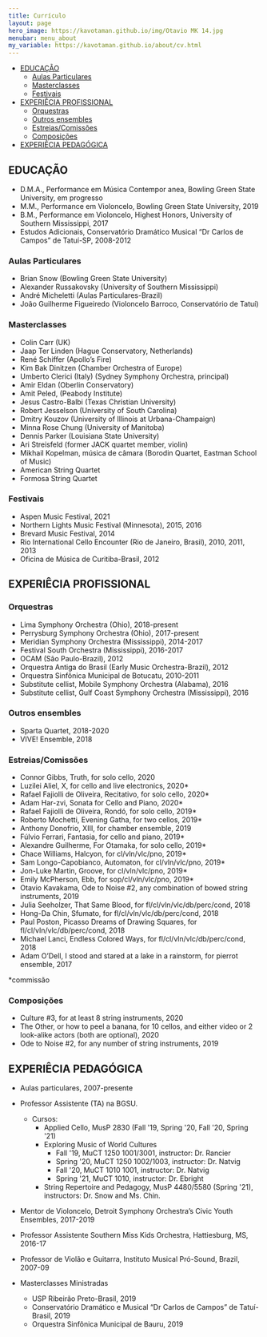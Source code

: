 ```yaml
---
title: Currículo
layout: page
hero_image: https://kavotaman.github.io/img/Otavio MK 14.jpg
menubar: menu_about
my_variable: https://kavotaman.github.io/about/cv.html
---
```


<!-- vim-markdown-toc Redcarpet -->

* [EDUCAÇÃO](#educação)
    * [Aulas Particulares](#aulas-particulares)
    * [Masterclasses](#masterclasses)
    * [Festivais](#festivais)
* [EXPERIÊCIA PROFISSIONAL](#experiêcia-profissional)
    * [Orquestras](#orquestras)
    * [Outros ensembles](#outros-ensembles)
    * [Estreias/Comissões](#estreias-comissões)
    * [Composições](#composições)
* [EXPERIÊCIA PEDAGÓGICA](#experiêcia-pedagógica)

<!-- vim-markdown-toc -->
## EDUCAÇÃO
- D.M.A., Performance em Música Contempor
anea, Bowling Green State University, em progresso
- M.M., Performance em Violoncelo, Bowling Green State University, 2019
- B.M., Performance em Violoncelo, Highest Honors, University of Southern Mississippi, 2017
- Estudos Adicionais, Conservatório Dramático Musical “Dr Carlos de Campos” de Tatuí-SP, 2008-2012

### Aulas Particulares
- Brian Snow (Bowling Green State University)
- Alexander Russakovsky (University of Southern Mississippi)
- André Micheletti (Aulas Particulares-Brazil)
- João Guilherme Figueiredo (Violoncelo Barroco, Conservatório de Tatuí)

### Masterclasses
- Colin Carr (UK)
- Jaap Ter Linden (Hague Conservatory, Netherlands)
- René Schiffer (Apollo’s Fire)
- Kim Bak Dinitzen (Chamber Orchestra of Europe)
- Umberto Clerici (Italy) (Sydney Symphony Orchestra, principal)
- Amir Eldan (Oberlin Conservatory)
- Amit Peled, (Peabody Institute)
- Jesus Castro-Balbi (Texas Christian University)
- Robert Jesselson (University of South Carolina)
- Dmitry Kouzov (University of Illinois at Urbana-Champaign)
- Minna Rose Chung (University of Manitoba)
- Dennis Parker (Louisiana State University)
- Ari Streisfeld (former JACK quartet member, violin)
- Mikhail Kopelman, música de câmara (Borodin Quartet, Eastman School of Music)
- American String Quartet
- Formosa String Quartet

### Festivais
- Aspen Music Festival, 2021
- Northern Lights Music Festival (Minnesota), 2015, 2016
- Brevard Music Festival, 2014
- Rio International Cello Encounter (Rio de Janeiro, Brasil), 2010, 2011, 2013
- Oficina de Música de Curitiba-Brasil, 2012

## EXPERIÊCIA PROFISSIONAL
### Orquestras
- Lima Symphony Orchestra (Ohio), 2018-present
- Perrysburg Symphony Orchestra (Ohio), 2017-present
- Meridian Symphony Orchestra (Mississippi), 2014-2017
- Festival South Orchestra (Mississippi), 2016-2017
- OCAM (São Paulo-Brazil), 2012
- Orquestra Antiga do Brasil (Early Music Orchestra-Brazil), 2012
- Orquestra Sinfônica Municipal de Botucatu, 2010-2011
- Substitute cellist, Mobile Symphony Orchestra (Alabama), 2016
- Substitute cellist, Gulf Coast Symphony Orchestra (Mississippi), 2016

### Outros ensembles
- Sparta Quartet, 2018-2020 
- VIVE! Ensemble, 2018

### Estreias/Comissões
- Connor Gibbs, Truth, for solo cello, 2020
- Luzilei Aliel, X, for cello and live electronics, 2020*
- Rafael Fajiolli de Oliveira, Recitativo, for solo cello, 2020*
- Adam Har-zvi, Sonata for Cello and Piano, 2020*
- Rafael Fajiolli de Oliveira, Rondó, for solo cello, 2019*
- Roberto Mochetti, Evening Gatha, for two cellos, 2019*
- Anthony Donofrio, XIII, for chamber ensemble, 2019
- Fúlvio Ferrari, Fantasia, for cello and piano, 2019*
- Alexandre Guilherme, For Otamaka, for solo cello, 2019*
- Chace Williams, Halcyon, for cl/vln/vlc/pno, 2019*
- Sam Longo-Capobianco, Automaton, for cl/vln/vlc/pno, 2019*
- Jon-Luke Martin, Groove, for cl/vln/vlc/pno, 2019*
- Emily McPherson, Ebb, for sop/cl/vln/vlc/pno, 2019*
- Otavio Kavakama, Ode to Noise #2, any combination of bowed string instruments, 2019
- Julia Seeholzer, That Same Blood, for fl/cl/vln/vlc/db/perc/cond, 2018
- Hong-Da Chin, Sfumato, for fl/cl/vln/vlc/db/perc/cond, 2018
- Paul Poston, Picasso Dreams of Drawing Squares, for fl/cl/vln/vlc/db/perc/cond, 2018
- Michael Lanci, Endless Colored Ways, for fl/cl/vln/vlc/db/perc/cond, 2018
- Adam O’Dell, I stood and stared at a lake in a rainstorm, for pierrot ensemble, 2017

*commissão

### Composições
- Culture #3, for at least 8 string instruments, 2020
- The Other, or how to peel a banana, for 10 cellos, and either video or 2 look-alike actors (both are optional), 2020
- Ode to Noise #2, for any number of string instruments, 2019

## EXPERIÊCIA PEDAGÓGICA

- Aulas particulares, 2007-presente

- Professor Assistente (TA) na BGSU.
  - Cursos: 
    - Applied Cello, MusP 2830 (Fall '19, Spring '20, Fall '20, Spring '21)
    - Exploring Music of World Cultures
      - Fall '19, MuCT 1250 1001/3001, instructor: Dr. Rancier
      - Spring '20, MuCT 1250 1002/1003, instructor: Dr. Natvig
      - Fall '20, MuCT 1010 1001, instructor: Dr. Natvig
      - Spring '21, MuCT 1010, instructor: Dr. Ebright
    - String Repertoire and Pedagogy, MusP 4480/5580 (Spring '21), instructors: Dr. Snow and Ms. Chin.

- Mentor de Violoncelo, Detroit Symphony Orchestra’s Civic Youth Ensembles, 2017-2019

- Professor Assistente Southern Miss Kids Orchestra, Hattiesburg, MS, 2016-17
- Professor de Violão e Guitarra, Instituto Musical Pró-Sound, Brazil, 2007-09

- Masterclasses Ministradas
  - USP Ribeirão Preto-Brasil, 2019
  - Conservatório Dramático e Musical “Dr Carlos de Campos” de Tatuí-Brasil, 2019
  - Orquestra Sinfônica Municipal de Bauru, 2019

